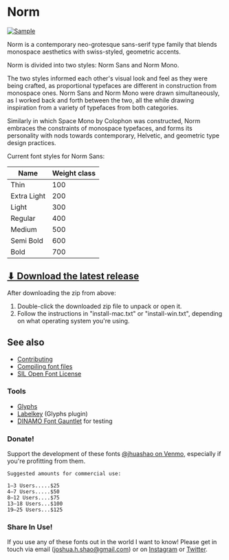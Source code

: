 # Norm

[![Sample](imgs/1.jpg)]()


Norm is a contemporary neo-grotesque sans-serif type family that blends monospace aesthetics with swiss-styled, geometric accents. 

Norm is divided into two styles: Norm Sans and Norm Mono.

The two styles informed each other's visual look and feel as they were being crafted, as proportional typefaces are different in construction from monospace ones. Norm Sans and Norm Mono were drawn simultaneously, as I worked back and forth between the two, all the while drawing inspiration from a variety of typefaces from both categories.

Similarly in which Space Mono by Colophon was constructed, Norm embraces the constraints of monospace typefaces, and forms its personality with nods towards contemporary, Helvetic, and geometric type design practices. 

Current font styles for Norm Sans:

| Name                 | Weight class
| -------------------- | ----------------
| Thin                 | 100
| Extra Light          | 200
| Light                | 300
| Regular              | 400
| Medium               | 500
| Semi Bold            | 600
| Bold                 | 700

## [⬇︎ Download the latest release]()

After downloading the zip from above:

1. Double-click the downloaded zip file to unpack or open it.
2. Follow the instructions in "install-mac.txt" or "install-win.txt", depending
   on what operating system you're using.
   
## See also

- [Contributing](CONTRIBUTING.md)
- [Compiling font files](CONTRIBUTING.md#compiling-font-files)
- [SIL Open Font License](LICENSE.txt)   
   
### Tools
- [Glyphs](https://glyphsapp.com/)
- [Labelkey](https://github.com/RobertPratley/labelKey) (Glyphs plugin)
- [DINAMO Font Gauntlet](https://dinamodarkroom.com/) for testing   
   
### Donate!
Support the development of these fonts [@jhuashao on Venmo](https://venmo.com/jhuashao), especially if you're profitting from them.
```
Suggested amounts for commercial use:

1–3 Users.....$25
4–7 Users.....$50
8–12 Users....$75
13–18 Users...$100
19–25 Users...$125
```

### Share In Use!
If you use any of these fonts out in the world I want to know! Please get in touch via email (joshua.h.shao@gmail.com) or on [Instagram](https://instagram.com/jhuashao) or [Twitter](https://twitter.com/jhuashao).
